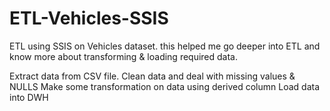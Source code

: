 # ETL-Vehicles-SSIS

ETL using SSIS on Vehicles dataset. this helped me go deeper into ETL and know more about transforming & loading required data.

Extract data from CSV file.
Clean data and deal with missing values & NULLS
Make some transformation on data using derived column
Load data into DWH
